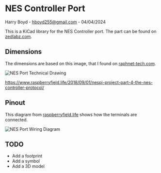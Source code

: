 # NES Controller Port

Harry Boyd - hboyd255@gmail.com - 04/04/2024

This is a KiCad library for the NES Controller port. The part can be found on
[zedlabz.com](https://www.zedlabz.com/products/controller-connector-port-for-nintendo-nes-console-7-pin-90-degree-replacement-2-pack-black-zedlabz?_pos=8&_sid=b3d25e834&_ss=r).

## Dimensions

The dimensions are based on this image, that I found on
[raphnet-tech.com](https://www.raphnet-tech.com/products/nes_controller_connector/index.php).

![NES Port Technical Drawing](https://www.raphnet-tech.com/products/nes_controller_connector/nes_connector_ra_dims.png)

https://www.raspberryfield.life/2018/09/01/nespi-project-part-4-the-nes-controller-protocol/

## Pinout

This diagram from
[raspberryfield.life](https://www.raspberryfield.life/2018/09/01/nespi-project-part-4-the-nes-controller-protocol/)
shows how the terminals are connected.

![NES Port Wiring Diagram](https://www.raspberryfield.life/wp-content/uploads/2018/08/NESPi_part4_web1.jpg)

## TODO

- Add a footprint
- Add a symbol
- Add a 3D model
